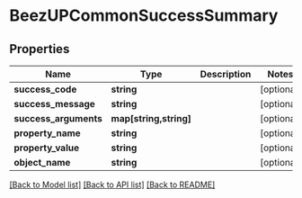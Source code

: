 # BeezUPCommonSuccessSummary

## Properties
Name | Type | Description | Notes
------------ | ------------- | ------------- | -------------
**success_code** | **string** |  | [optional] 
**success_message** | **string** |  | [optional] 
**success_arguments** | **map[string,string]** |  | [optional] 
**property_name** | **string** |  | [optional] 
**property_value** | **string** |  | [optional] 
**object_name** | **string** |  | [optional] 

[[Back to Model list]](../README.md#documentation-for-models) [[Back to API list]](../README.md#documentation-for-api-endpoints) [[Back to README]](../README.md)


